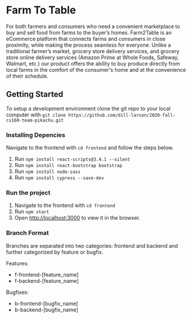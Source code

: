 # Farm To Table

For both farmers and consumers who need a convenient marketplace to buy and sell food from farms to the buyer’s homes. Farm2Table is an eCommerce platform that connects farms and consumers in close proximity, while making the process seamless for everyone. Unlike a traditional farmer’s market, grocery store delivery services, and grocery store online delivery services (Amazon Prime at Whole Foods, Safeway, Walmart, etc.) our product offers the ability to buy produce directly from local farms in the comfort of the consumer's home and at the convenience of their schedule.

## Getting Started

To setup a development environment clone the git repo to your local computer with `git clone https://github.com/dill-larson/2020-fall-cs160-team-pikachu.git`

### Installing Depencies

Navigate to the frontend with `cd frontend` and follow the steps below.

1. Run `npm install react-scripts@3.4.1 --silent`
2. Run `npm install react-bootstrap bootstrap`
3. Run `npm install node-sass`
4. Run `npm install cypress --save-dev`

### Run the project

1. Navigate to the frontend with `cd frontend`
2. Run `npm start`
3. Open [http://localhost:3000](http://localhost:3000) to view it in the browser.

### Branch Format

Branches are separated into two categories: frontend and backend and further categorized by feature or bugfix.<br/>

Features:

- f-frontend-[feature_name]
- f-backend-[feature_name]

Bugfixes:

- b-frontend-[bugfix_name]
- b-backend-[bugfix_name]


